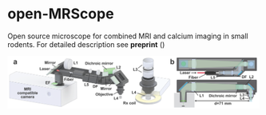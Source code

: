 # open-MRScope
Open source microscope for combined MRI and calcium imaging in small rodents. For detailed description see **preprint** ()

![alt text](https://github.com/rlemubaghs/open_mrscope/blob/main/images/microscope_overview.png?raw=true)
